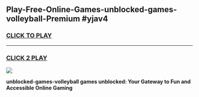 
## Play-Free-Online-Games-unblocked-games-volleyball-Premium #yjav4
<h3>
<a href="https://premium.freeplayer.one?title=unblocked-games-volleyball&ref=8M">CLICK TO PLAY</a></h3>
<hr>

<h3>
<a href="https://premium.freeplayer.one?title=unblocked-games-volleyball&ref=8M">CLICK 2 PLAY</a>
  
</h3>

<a href="https://premium.freeplayer.one?title=unblocked-games-volleyball&ref=8M"><img src="https://clearcache.store/games.png"></a>


**unblocked-games-volleyball games unblocked: Your Gateway to Fun and Accessible Online Gaming**
